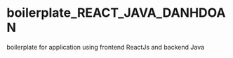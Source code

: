 # boilerplate_REACT_JAVA_DANHDOAN
 boilerplate for application using frontend ReactJs and backend Java
